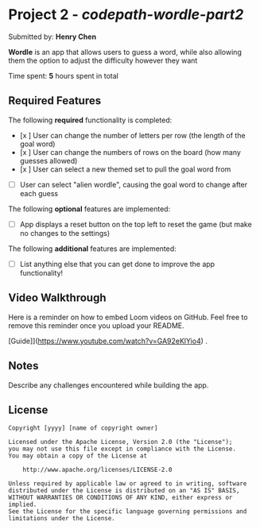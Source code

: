 # Project 2 - *codepath-wordle-part2*

Submitted by: **Henry Chen**

**Wordle** is an app that allows users to guess a word, while also allowing them the option to adjust the difficulty however they want

Time spent: **5** hours spent in total

## Required Features

The following **required** functionality is completed:

- [x ] User can change the number of letters per row (the length of the goal word)
- [x ] User can change the numbers of rows on the board (how many guesses allowed)
- [x ] User can select a new themed set to pull the goal word from
- [ ] User can select "alien wordle", causing the goal word to change after each guess


The following **optional** features are implemented:

- [ ] App displays a reset button on the top left to reset the game (but make no changes to the settings)

The following **additional** features are implemented:

- [ ] List anything else that you can get done to improve the app functionality!

## Video Walkthrough

Here is a reminder on how to embed Loom videos on GitHub. Feel free to remove this reminder once you upload your README. 

[Guide]](https://www.youtube.com/watch?v=GA92eKlYio4) .

## Notes

Describe any challenges encountered while building the app.

## License

    Copyright [yyyy] [name of copyright owner]

    Licensed under the Apache License, Version 2.0 (the "License");
    you may not use this file except in compliance with the License.
    You may obtain a copy of the License at

        http://www.apache.org/licenses/LICENSE-2.0

    Unless required by applicable law or agreed to in writing, software
    distributed under the License is distributed on an "AS IS" BASIS,
    WITHOUT WARRANTIES OR CONDITIONS OF ANY KIND, either express or implied.
    See the License for the specific language governing permissions and
    limitations under the License.
